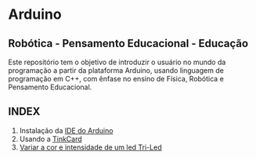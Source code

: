 # Arduino
## Robótica - Pensamento Educacional - Educação

Este repositório tem o objetivo de introduzir o usuário no mundo da programação a partir da plataforma Arduino, usando linguagem de programação em C++, com ênfase no ensino de Física, Robótica e Pensamento Educacional.

## INDEX
1. Instalação da [IDE do Arduino](https://www.arduino.cc/)
2. Usando a  [TinkCard](https://www.tinkercad.com/)
3. [Variar a cor e intensidade de um led Tri-Led](https://github.com/crelisonalves/Arduino/tree/main/Led_Tricolor_Intensidade_Luminosa_e_Cores_Variaveis)



